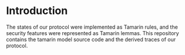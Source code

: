 # Introduction
The states of our protocol were implemented as Tamarin rules, and the security features were represented as Tamarin lemmas. This repository contains the tamarin model source code and the derived traces of our protocol.

